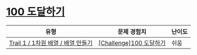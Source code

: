 # [100 도달하기](https://www.codetree.ai/trails/complete/curated-cards/challenge-reach-100)

|유형|문제 경험치|난이도|
|---|---|---|
|[Trail 1 / 1차원 배열 / 배열 만들기](https://www.codetree.ai/trail-info/novice-low/)|[[Challenge]100 도달하기](https://www.codetree.ai/trails/complete/curated-cards/challenge-reach-100/)|쉬움|

